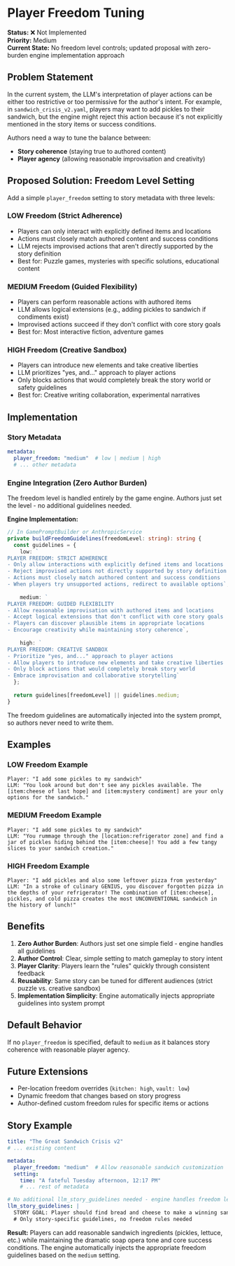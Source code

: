 # Player Freedom Tuning

**Status:** ❌ Not Implemented  
**Priority:** Medium  
**Current State:** No freedom level controls; updated proposal with zero-burden engine implementation approach

## Problem Statement

In the current system, the LLM's interpretation of player actions can be either too restrictive or too permissive for the author's intent. For example, in `sandwich_crisis_v2.yaml`, players may want to add pickles to their sandwich, but the engine might reject this action because it's not explicitly mentioned in the story items or success conditions.

Authors need a way to tune the balance between:
- **Story coherence** (staying true to authored content)  
- **Player agency** (allowing reasonable improvisation and creativity)

## Proposed Solution: Freedom Level Setting

Add a simple `player_freedom` setting to story metadata with three levels:

### LOW Freedom (Strict Adherence)
- Players can only interact with explicitly defined items and locations
- Actions must closely match authored content and success conditions
- LLM rejects improvised actions that aren't directly supported by the story definition
- Best for: Puzzle games, mysteries with specific solutions, educational content

### MEDIUM Freedom (Guided Flexibility) 
- Players can perform reasonable actions with authored items
- LLM allows logical extensions (e.g., adding pickles to sandwich if condiments exist)
- Improvised actions succeed if they don't conflict with core story goals
- Best for: Most interactive fiction, adventure games

### HIGH Freedom (Creative Sandbox)
- Players can introduce new elements and take creative liberties
- LLM prioritizes "yes, and..." approach to player actions
- Only blocks actions that would completely break the story world or safety guidelines
- Best for: Creative writing collaboration, experimental narratives

## Implementation

### Story Metadata
```yaml
metadata:
  player_freedom: "medium"  # low | medium | high
  # ... other metadata
```

### Engine Integration (Zero Author Burden)
The freedom level is handled entirely by the game engine. Authors just set the level - no additional guidelines needed.

**Engine Implementation:**
```typescript
// In GamePromptBuilder or AnthropicService
private buildFreedomGuidelines(freedomLevel: string): string {
  const guidelines = {
    low: `
PLAYER FREEDOM: STRICT ADHERENCE
- Only allow interactions with explicitly defined items and locations
- Reject improvised actions not directly supported by story definition
- Actions must closely match authored content and success conditions
- When players try unsupported actions, redirect to available options`,
    
    medium: `
PLAYER FREEDOM: GUIDED FLEXIBILITY  
- Allow reasonable improvisation with authored items and locations
- Accept logical extensions that don't conflict with core story goals
- Players can discover plausible items in appropriate locations
- Encourage creativity while maintaining story coherence`,
    
    high: `
PLAYER FREEDOM: CREATIVE SANDBOX
- Prioritize "yes, and..." approach to player actions
- Allow players to introduce new elements and take creative liberties
- Only block actions that would completely break story world
- Embrace improvisation and collaborative storytelling`
  };
  
  return guidelines[freedomLevel] || guidelines.medium;
}
```

The freedom guidelines are automatically injected into the system prompt, so authors never need to write them.

## Examples

### LOW Freedom Example
```
Player: "I add some pickles to my sandwich"
LLM: "You look around but don't see any pickles available. The [item:cheese of last hope] and [item:mystery condiment] are your only options for the sandwich."
```

### MEDIUM Freedom Example  
```
Player: "I add some pickles to my sandwich"
LLM: "You rummage through the [location:refrigerator zone] and find a jar of pickles hiding behind the [item:cheese]! You add a few tangy slices to your sandwich creation."
```

### HIGH Freedom Example
```
Player: "I add pickles and also some leftover pizza from yesterday"
LLM: "In a stroke of culinary GENIUS, you discover forgotten pizza in the depths of your refrigerator! The combination of [item:cheese], pickles, and cold pizza creates the most UNCONVENTIONAL sandwich in the history of lunch!"
```

## Benefits

1. **Zero Author Burden**: Authors just set one simple field - engine handles all guidelines
2. **Author Control**: Clear, simple setting to match gameplay to story intent  
3. **Player Clarity**: Players learn the "rules" quickly through consistent feedback
4. **Reusability**: Same story can be tuned for different audiences (strict puzzle vs. creative sandbox)
5. **Implementation Simplicity**: Engine automatically injects appropriate guidelines into system prompt

## Default Behavior

If no `player_freedom` is specified, default to `medium` as it balances story coherence with reasonable player agency.

## Future Extensions

- Per-location freedom overrides (`kitchen: high`, `vault: low`)
- Dynamic freedom that changes based on story progress
- Author-defined custom freedom rules for specific items or actions

## Story Example

```yaml
title: "The Great Sandwich Crisis v2"
# ... existing content

metadata:
  player_freedom: "medium"  # Allow reasonable sandwich customization
  setting:
    time: "A fateful Tuesday afternoon, 12:17 PM"
    # ... rest of metadata

# No additional llm_story_guidelines needed - engine handles freedom level automatically!
llm_story_guidelines: |
  STORY GOAL: Player should find bread and cheese to make a winning sandwich...
  # Only story-specific guidelines, no freedom rules needed
```

**Result:** Players can add reasonable sandwich ingredients (pickles, lettuce, etc.) while maintaining the dramatic soap opera tone and core success conditions. The engine automatically injects the appropriate freedom guidelines based on the `medium` setting.